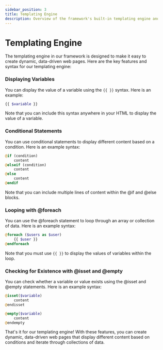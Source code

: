```yaml
---
sidebar_position: 3
title: Templating Engine
description: Overview of the framework's built-in templating engine and how to use it.
---
```


# Templating Engine

The templating engine in our framework is designed to make it easy to create dynamic, data-driven web pages. Here are the key features and syntax for our templating engine:

### Displaying Variables

You can display the value of a variable using the `{{ }}` syntax. Here is an example:

```php
{{ $variable }}
```

Note that you can include this syntax anywhere in your HTML to display the value of a variable.

### Conditional Statements

You can use conditional statements to display different content based on a condition. Here is an example syntax:

```php
@if (condition)
    content
@elseif (condition)
    content
@else
    content
@endif
```

Note that you can include multiple lines of content within the @if and @else blocks.

### Looping with @foreach

You can use the @foreach statement to loop through an array or collection of data. Here is an example syntax:

```php
@foreach ($users as $user)
    {{ $user }}
@endforeach
```

Note that you must use `{{ }}` to display the values of variables within the loop.

### Checking for Existence with @isset and @empty

You can check whether a variable or value exists using the @isset and @empty statements. Here is an example syntax:

```php
@isset($variable)
    content
@endisset
```

```php
@empty($variable)
    content
@endempty
```

That's it for our templating engine! With these features, you can create dynamic, data-driven web pages that display different content based on conditions and iterate through collections of data.

